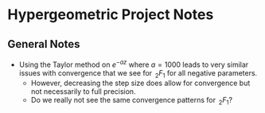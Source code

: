 # Hypergeometric Project Notes
## General Notes
- Using the Taylor method on $e^{-a z}$ where $a = 1000$ leads to very similar issues with convergence that we see for $\,_2F_1$ for all negative parameters.
    - However, decreasing the step size does allow for convergence but not necessarily to full precision.
    - Do we really not see the same convergence patterns for $\,_2F_1$?

